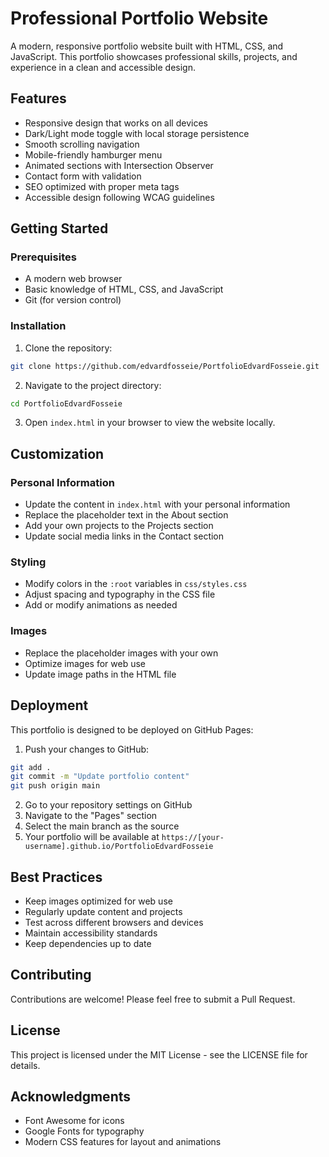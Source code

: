 # Professional Portfolio Website

A modern, responsive portfolio website built with HTML, CSS, and JavaScript. This portfolio showcases professional skills, projects, and experience in a clean and accessible design.

## Features

- Responsive design that works on all devices
- Dark/Light mode toggle with local storage persistence
- Smooth scrolling navigation
- Mobile-friendly hamburger menu
- Animated sections with Intersection Observer
- Contact form with validation
- SEO optimized with proper meta tags
- Accessible design following WCAG guidelines

## Getting Started

### Prerequisites

- A modern web browser
- Basic knowledge of HTML, CSS, and JavaScript
- Git (for version control)

### Installation

1. Clone the repository:
```bash
git clone https://github.com/edvardfosseie/PortfolioEdvardFosseie.git
```

2. Navigate to the project directory:
```bash
cd PortfolioEdvardFosseie
```

3. Open `index.html` in your browser to view the website locally.

## Customization

### Personal Information
- Update the content in `index.html` with your personal information
- Replace the placeholder text in the About section
- Add your own projects to the Projects section
- Update social media links in the Contact section

### Styling
- Modify colors in the `:root` variables in `css/styles.css`
- Adjust spacing and typography in the CSS file
- Add or modify animations as needed

### Images
- Replace the placeholder images with your own
- Optimize images for web use
- Update image paths in the HTML file

## Deployment

This portfolio is designed to be deployed on GitHub Pages:

1. Push your changes to GitHub:
```bash
git add .
git commit -m "Update portfolio content"
git push origin main
```

2. Go to your repository settings on GitHub
3. Navigate to the "Pages" section
4. Select the main branch as the source
5. Your portfolio will be available at `https://[your-username].github.io/PortfolioEdvardFosseie`

## Best Practices

- Keep images optimized for web use
- Regularly update content and projects
- Test across different browsers and devices
- Maintain accessibility standards
- Keep dependencies up to date

## Contributing

Contributions are welcome! Please feel free to submit a Pull Request.

## License

This project is licensed under the MIT License - see the LICENSE file for details.

## Acknowledgments

- Font Awesome for icons
- Google Fonts for typography
- Modern CSS features for layout and animations 